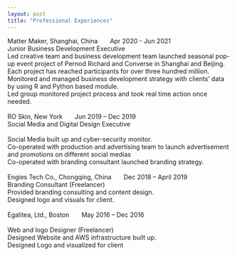 ```yaml
---
layout: post
title: "Professional Experiences"
---
```

Matter Maker, Shanghai, China &nbsp; &nbsp; &nbsp;  Apr 2020 - Jun 2021
<br>Junior Business Development Executive 
<br>Led creative team and business development team launched seasonal pop-up event project of Pernod Richard and Converse in Shanghai and Beijing. Each project has reached participants for over three hundred million. 
<br>Monitored and managed business development strategy with clients’ data by using R and Python based module. 
<br>Led group monitored project process and took real time action once needed.
<br>
<br>
RO Skin, New York &nbsp; &nbsp; &nbsp;  Jun 2019 – Dec 2019
<br>Social Media and Digital Design Executive 	
<br>Social Media built up and cyber-security monitor. 
<br>Co-operated with production and advertising team to launch advertisement and promotions on different social medias
<br>Co-operated with branding consultant launched branding strategy.
<br>
<br>
Engies Tech Co., Chongqing, China &nbsp; &nbsp; &nbsp;  Dec 2018 – April 2019
<br>Branding Consultant (Freelancer) 
<br>Provided branding consulting and content design. 
<br>Designed logo and visuals for client.
<br>
<br>
Egalitea, Ltd., Boston  &nbsp; &nbsp; &nbsp;   May 2016 – Dec 2016	 
<br>Web and logo Designer (Freelancer) 
<br>Designed Website and AWS infrastructure built up. 
<br>Designed Logo and visualized for client 
